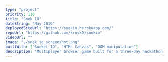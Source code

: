 ```yaml
---
type: "project"
priority: 110
title: "Snek IO"
dateString: "May 2019"
deployedSiteUrl: "https://snekio.herokuapp.com/"
repoUrl: "https://github.com/krnsk0/snekio"
videoUrl: ""
image: "./snek_io_screenshot.png"
builtWith: ["Socket IO", "HTML Canvas", "DOM manipulation"]
description: "Multiplayer browser game built for a three-day hackathon using Socket IO; scales to hundreds of players. Soft-launched an MVP and tuned performance based on user feedback."
---
```

